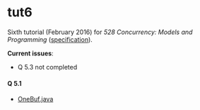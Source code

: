 # tut6

Sixth tutorial (February 2016) for _528 Concurrency: Models and Programming_ ([specification](spec.pdf)).

__Current issues__:
- Q 5.3 not completed

#### Q 5.1

- [OneBuf.java](OneBuf.java)
